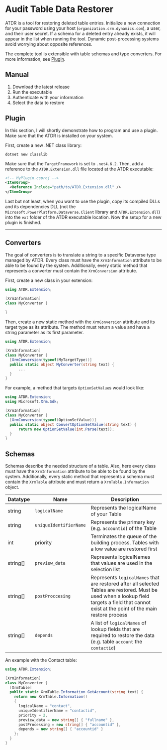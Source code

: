 # Audit Table Data Restorer 

ATDR is a tool for restoring deleted table entries. Initialize a new connection for your password using your host (`organization.crm.dynamics.com`), a user, and their user secret. If a schema for a deleted entry already exists, it will appear in the list when running the tool. Dynamic post-processing systems avoid worrying about opposite references.

The complete tool is extensible with table schemas and type converters. For more information, see [Plugin](#plugin). 

## Manual 

1. Download the latest release
2. Run the executable
3. Authenticate with your information
4. Select the data to restore

## Plugin 

In this section, I will shortly demonstrate how to program and use a plugin. Make sure that the ATDR is installed on your system.

First, create a new .NET class library: 

```
dotnet new classlib
```

Make sure that the `TargetFramework` is set to `.net4.6.2`. Then, add a reference to the `ATDR.Extension.dll` file located at the ATDR executable: 

```xml
<!-- MyPlugin.csproj -->
<ItemGroup>
  <Reference Include="path/to/ATDR.Extension.dll" />
</ItemGroup>
```

Last but not least, when you want to use the plugin, copy its compiled DLLs and its dependencies DLL (not the `Microsoft.PowerPlatform.Dataverse.Client` library and `ATDR.Extension.dll`) into the `ext` folder of the ATDR executable location.
Now the setup for a new plugin is finished. 

---

## Converters 

The goal of converters is to translate a string to a specific Dataverse type managed by ATDR. Every class must have the `XrmInformation` attribute to be able to be found by the system. Additionally, every static method that represents a converter must contain the `XrmConversion` attribute.

First, create a new class in your extension: 

```cs
using ATDR.Extension;

[XrmInformation]
class MyConverter {
  
}
```

Then, create a new static method with the `XrmConversion` attribute and its target type as its attribute. The method must return a value and have a string parameter as its first parameter. 

```cs
using ATDR.Extension;

[XrmInformation]
class MyConverter {
  [XrmConversion(typeof(MyTargetType))]
  public static object MyConverter(string text) {
      ...
  }
}
```

For example, a method that targets `OptionSetValue`s would look like: 

```cs
using ATDR.Extension;
using Microsoft.Xrm.Sdk;

[XrmInformation]
class MyConverter {
  [XrmConversion(typeof(OptionSetValue))]
  public static object ConvertOptionSetValue(string text) {
      return new OptionSetValue(int.Parse(text));
  }
}
```

## Schemas

Schemas describe the needed structure of a table. Also, here every class must have the `XrmInformation` attribute to be able to be found by the system. Additionally, every static method that represents a schema must contain the `XrmTable` attribute and must return a `XrmTable.Information` object.

| Datatype | Name                 | Description                                                                                                                                                                                           |
|----------|----------------------|-------------------------------------------------------------------------------------------------------------------------------------------------------------------------------------------------------|
| string   | `logicalName`        | Represents the logicalName of your Table                                                                                                                                                              |
| string   | `uniqueIdentifierName` | Represents the primary key (e.g. `accountid`) of the Table                                                                                                                                                 |
| int      | priority             | Terminates the queue of the building process. Tables with a low value are restored first                                                                                                            |
| string[] | `preview_data`         | Represents logicalNames that values are used in the selection list                                                                                                                                    |
| string[] | `postProccesing`       | Represents `logicalNames` that are restored after all selected Tables are restored. Must be used when a lookup field targets a field that cannot exist at the point of the main restore process |
| string[] | `depends`              | A list of `logicalNames` of lookup fields that are required to restore the data (e.g. table `account` the `contactid`)                                                                                         |


An example with the Contact table: 

```cs
using ATDR.Extension;

[XrmInformation]
class MyConverter {
  [XrmTable]
  public static XrmTable.Information GetAccount(string text) {
    return new XrmTable.Information()
    {
      logicalName = "contact",
      uniqueIdentifierName = "contactid",
      priority = 2,
      preview_data = new string[] { "fullname" },
      postProcessing = new string[] { "accountid" },
      depends = new string[] { "accountid" }
    };
  }
}
```
